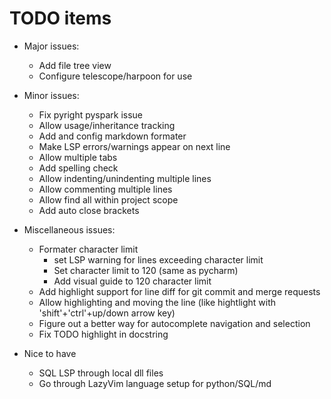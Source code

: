 # TODO items

- Major issues:
  - Add file tree view
  - Configure telescope/harpoon for use

- Minor issues:
  - Fix pyright pyspark issue
  - Allow usage/inheritance tracking
  - Add and config markdown formater
  - Make LSP errors/warnings appear on next line
  - Allow multiple tabs
  - Add spelling check
  - Allow indenting/unindenting multiple lines
  - Allow commenting multiple lines
  - Allow find all within project scope
  - Add auto close brackets

- Miscellaneous issues:
  - Formater character limit
    - set LSP warning for lines exceeding character limit
    - Set character limit to 120 (same as pycharm)
    - Add visual guide to 120 character limit
  - Add highlight support for line diff for git commit and merge requests
  - Allow highlighting and moving the line (like hightlight with 'shift'+'ctrl'+up/down arrow key)
  - Figure out a better way for autocomplete navigation and selection
  - Fix TODO highlight in docstring

- Nice to have
  - SQL LSP through local dll files
  - Go through LazyVim language setup for python/SQL/md
